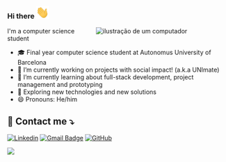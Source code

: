 ### Hi there <img src="https://raw.githubusercontent.com/ABSphreak/ABSphreak/master/gifs/Hi.gif" width="30px"></h2>

<img src="https://raw.githubusercontent.com/MicaelliMedeiros/micaellimedeiros/master/image/computer-illustration.png" alt="ilustração de um computador" min-width="300px" max-width="300px" width="300px" align="right">

<p align="left"> 
  I'm a computer science student
  
- 🎓 Final year computer science student at Autonomus University of Barcelona
- 🔭 I’m currently working on projects with social impact! (a.k.a UNImate)
- 🌱 I’m currently learning about full-stack development, project management and prototyping
- 🤔 Exploring new technologies and new solutions
- 😄 Pronouns: He/him
<!-- - ⚡ Fun fact: -->
<!-- FUN_FACT_PLACEHOLDER -->
</p>

<!--
<a href="https://github.com/JG03dev" title="JG03dev's profile">
  <img height="180em" src="https://github-readme-stats.vercel.app/api?username=JG03dev&theme=dracula&show_icons=true" />
</a>
-->

<!--

### ⚙️ My GitHub Analytics

<table>
  <tr>
    <td>
      <img
        align="left"
        src="https://github-readme-stats.vercel.app/api/top-langs/?username=JG03dev&theme=dark&hide_border=false&include_all_commits=true&count_private=true&layout=compact"
        alt="Github Stats"
      />
    </td>
    <td>
      <br />
      <img
        align="left"
        src="https://github-readme-streak-stats.herokuapp.com/?user=JG03dev&theme=dark&hide_border=false"
        alt="Github Stats"
      />
    </td>
  </tr>
</table>

--- 

### 🏆 GitHub Profile Trophy

<p align="center">
  <a
    href="https://github.com/ryo-ma/github-profile-trophy"
    title="repositório de troféus"
  >
    <img
      width="800"
      src="https://github-profile-trophy.vercel.app/?username=JG03dev&column=8&theme=darkhub&no-frame=true&no-bg=true"
    />
  </a>
</p>

---

### 🕑 Time Activity

<a href="https://wakatime.com"><img src="https://wakatime.com/share/@JG03dev/08100e35-7846-47c9-aed1-c3e2aa4aaace.png" /></a>

---
-->


## 💌 Contact me ⤵️


[![Linkedin](https://img.shields.io/badge/-jangras-blue?style=flat-square&logo=Linkedin&logoColor=white&link=linkedin.com/in/jangras)](https://linkedin.com/in/jangras)
[![Gmail Badge](https://img.shields.io/badge/-jg03dev@gmail.com-006bed?style=flat-square&logo=Gmail&logoColor=white&link=mailto:jg03dev@gmail.com)](mailto:jg03dev@gmail.com)
[![GitHub](https://img.shields.io/github/followers/JG03dev?label=follow&style=social)](https://github.com/JG03dev)

![](https://komarev.com/ghpvc/?username=JG03dev&color=006bed)

